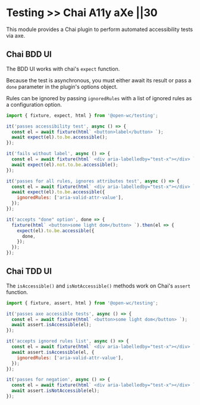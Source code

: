 # Testing >> Chai A11y aXe ||30

This module provides a Chai plugin to perform automated accessibility tests via axe.

[//]: # 'AUTO INSERT HEADER PREPUBLISH'

## Chai BDD UI

The BDD UI works with chai's `expect` function.

Because the test is asynchronous, you must either await its result or pass a `done` parameter in the plugin's options object.

Rules can be ignored by passing `ignoredRules` with a list of ignored rules as a configuration option.

```js
import { fixture, expect, html } from '@open-wc/testing';

it('passes accessibility test', async () => {
  const el = await fixture(html` <button>label</button> `);
  await expect(el).to.be.accessible();
});

it('fails without label', async () => {
  const el = await fixture(html` <div aria-labelledby="test-x"></div> `);
  await expect(el).not.to.be.accessible();
});

it('passes for all rules, ignores attributes test', async () => {
  const el = await fixture(html` <div aria-labelledby="test-x"></div> `);
  await expect(el).to.be.accessible({
    ignoredRules: ['aria-valid-attr-value'],
  });
});

it('accepts "done" option', done => {
  fixture(html` <button>some light dom</button> `).then(el => {
    expect(el).to.be.accessible({
      done,
    });
  });
});
```

## Chai TDD UI

The `isAccessible()` and `isNotAccessible()` methods work on Chai's `assert` function.

```js
import { fixture, assert, html } from '@open-wc/testing';

it('passes axe accessible tests', async () => {
  const el = await fixture(html` <button>some light dom</button> `);
  await assert.isAccessible(el);
});

it('accepts ignored rules list', async () => {
  const el = await fixture(html` <div aria-labelledby="test-x"></div> `);
  await assert.isAccessible(el, {
    ignoredRules: ['aria-valid-attr-value'],
  });
});

it('passes for negation', async () => {
  const el = await fixture(html` <div aria-labelledby="test-x"></div> `);
  await assert.isNotAccessible(el);
});
```
